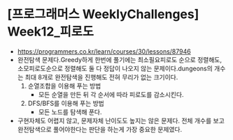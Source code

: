 # [프로그래머스 WeeklyChallenges] Week12_피로도
- https://programmers.co.kr/learn/courses/30/lessons/87946
- 완전탐색 문제다.Greedy하게 한번에 풀기에는 최소필요피로도 순으로 정렬해도, 소모피로도순으로 정렬해도 둘 다 정답이 나오지 않는 문제이다.dungeons의 개수는 최대 8개로 완전탐색을 진행해도 전혀 무리가 없는 크기이다.
  1. 순열조합을 이용해 푸는 방법
      - 모든 순열을 만든 뒤 각 순서에 따라 피로도를 감소시킨다.
  2. DFS/BFS를 이용해 푸는 방법
      - 모든 노드를 탐색해 푼다.
- 구현자체도 어렵지 않고, 문제자체 난이도도 높지는 않은 문제다. 전체 개수를 보고 완전탐색으로 풀어야한다는 판단을 하는게 가장 중요한 문제였다.